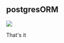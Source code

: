 ## postgresORM

<img src="https://img.shields.io/github/languages/code-size/nahuelmol/postgresORM"/>

That's it
